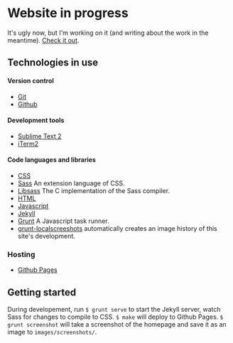 # Website in progress
It's ugly now, but I'm working on it (and writing about the work in the meantime). [Check it out](http://andrew-liebchen.com).

## Technologies in use

#### Version control
* [Git](http://git-scm.com)
* [Github](https://github.com)

#### Development tools
* [Sublime Text 2](http://www.sublimetext.com/2)
* [iTerm2](http://www.iterm2.com/#/section/home)

#### Code languages and libraries
* [CSS](http://www.w3.org/Style/CSS/Overview.en.html)
* [Sass](http://sass-lang.com/) An extension language of CSS.
* [Libsass](http://libsass.org/) The C implementation of the Sass compiler.
* [HTML](http://www.w3.org/html/)
* [Javascript](https://developer.mozilla.org/en-US/docs/Web/JavaScript)
* [Jekyll](http://jekyllrb.com)
* [Grunt](http://gruntjs.com) A Javascript task runner.
* [grunt-localscreeshots](https://www.npmjs.org/package/grunt-localscreenshots) automatically creates an image history of this site's development.

### Hosting
* [Github Pages](http://https://pages.github.com)

## Getting started
During developement, run `$ grunt serve` to start the Jekyll server, watch Sass for changes to compile to CSS. `$ make` will deploy to Github Pages.
`$ grunt screenshot` will take a screenshot of the homepage and save it as an image to `images/screenshots/`.
